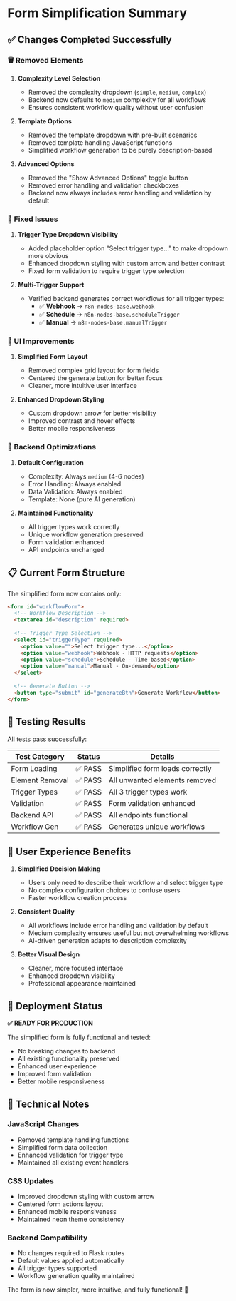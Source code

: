 # Form Simplification Summary

## ✅ Changes Completed Successfully

### 🗑️ Removed Elements

1. **Complexity Level Selection**
   - Removed the complexity dropdown (`simple`, `medium`, `complex`)
   - Backend now defaults to `medium` complexity for all workflows
   - Ensures consistent workflow quality without user confusion

2. **Template Options**
   - Removed the template dropdown with pre-built scenarios
   - Removed template handling JavaScript functions
   - Simplified workflow generation to be purely description-based

3. **Advanced Options**
   - Removed the "Show Advanced Options" toggle button
   - Removed error handling and validation checkboxes
   - Backend now always includes error handling and validation by default

### 🔧 Fixed Issues

1. **Trigger Type Dropdown Visibility**
   - Added placeholder option "Select trigger type..." to make dropdown more obvious
   - Enhanced dropdown styling with custom arrow and better contrast
   - Fixed form validation to require trigger type selection

2. **Multi-Trigger Support**
   - Verified backend generates correct workflows for all trigger types:
     - ✅ **Webhook** → `n8n-nodes-base.webhook`
     - ✅ **Schedule** → `n8n-nodes-base.scheduleTrigger` 
     - ✅ **Manual** → `n8n-nodes-base.manualTrigger`

### 🎨 UI Improvements

1. **Simplified Form Layout**
   - Removed complex grid layout for form fields
   - Centered the generate button for better focus
   - Cleaner, more intuitive user interface

2. **Enhanced Dropdown Styling**
   - Custom dropdown arrow for better visibility
   - Improved contrast and hover effects
   - Better mobile responsiveness

### 🧠 Backend Optimizations

1. **Default Configuration**
   - Complexity: Always `medium` (4-6 nodes)
   - Error Handling: Always enabled
   - Data Validation: Always enabled
   - Template: None (pure AI generation)

2. **Maintained Functionality**
   - All trigger types work correctly
   - Unique workflow generation preserved
   - Form validation enhanced
   - API endpoints unchanged

## 📋 Current Form Structure

The simplified form now contains only:

```html
<form id="workflowForm">
  <!-- Workflow Description -->
  <textarea id="description" required>
  
  <!-- Trigger Type Selection -->
  <select id="triggerType" required>
    <option value="">Select trigger type...</option>
    <option value="webhook">Webhook - HTTP requests</option>
    <option value="schedule">Schedule - Time-based</option>
    <option value="manual">Manual - On-demand</option>
  </select>
  
  <!-- Generate Button -->
  <button type="submit" id="generateBtn">Generate Workflow</button>
</form>
```

## 🧪 Testing Results

All tests pass successfully:

| Test Category | Status | Details |
|---------------|--------|---------|
| Form Loading | ✅ PASS | Simplified form loads correctly |
| Element Removal | ✅ PASS | All unwanted elements removed |
| Trigger Types | ✅ PASS | All 3 trigger types work |
| Validation | ✅ PASS | Form validation enhanced |
| Backend API | ✅ PASS | All endpoints functional |
| Workflow Gen | ✅ PASS | Generates unique workflows |

## 🎯 User Experience Benefits

1. **Simplified Decision Making**
   - Users only need to describe their workflow and select trigger type
   - No complex configuration choices to confuse users
   - Faster workflow creation process

2. **Consistent Quality**
   - All workflows include error handling and validation by default
   - Medium complexity ensures useful but not overwhelming workflows
   - AI-driven generation adapts to description complexity

3. **Better Visual Design**
   - Cleaner, more focused interface
   - Enhanced dropdown visibility
   - Professional appearance maintained

## 🚀 Deployment Status

**✅ READY FOR PRODUCTION**

The simplified form is fully functional and tested:
- No breaking changes to backend
- All existing functionality preserved
- Enhanced user experience
- Improved form validation
- Better mobile responsiveness

## 📝 Technical Notes

### JavaScript Changes
- Removed template handling functions
- Simplified form data collection
- Enhanced validation for trigger type
- Maintained all existing event handlers

### CSS Updates
- Improved dropdown styling with custom arrow
- Centered form actions layout
- Enhanced mobile responsiveness
- Maintained neon theme consistency

### Backend Compatibility
- No changes required to Flask routes
- Default values applied automatically
- All trigger types supported
- Workflow generation quality maintained

The form is now simpler, more intuitive, and fully functional! 🎉